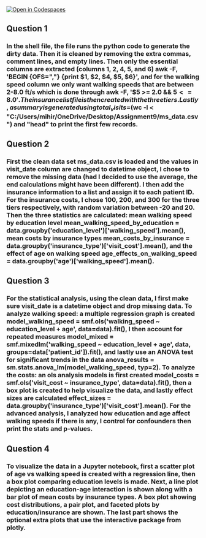 [![Open in Codespaces](https://classroom.github.com/assets/launch-codespace-2972f46106e565e64193e422d61a12cf1da4916b45550586e14ef0a7c637dd04.svg)](https://classroom.github.com/open-in-codespaces?assignment_repo_id=17048223)
## Question 1 
### In the shell file, the file runs the python code to generate the dirty data. Then it is cleaned by removing the extra commas, comment lines, and empty lines. Then only the essential columns are extracted (columns 1, 2, 4, 5, and 6) awk -F, 'BEGIN {OFS=","} {print $1, $2, $4, $5, $6}', and for the walking speed column we only want walking speeds that are between 2-8.0 ft/s which is done through awk -F, '$5 >= 2.0 && $5 <= 8.0'. The insurance list file is then created with the three tiers. Lastly, a summary is generated using total_visits=$(wc -l < "C:/Users/mihir/OneDrive/Desktop/Assignment9/ms_data.csv") and "head" to print the first few records. 
## Question 2
### First the clean data set ms_data.csv is loaded and the values in visit_date column are changed to datetime object, I chose to remove the missing data (had I decided to use the average, the end calculations might have been different). I then add the insurance information to a list and assign it to each patient ID. For the insurance costs, I chose 100, 200, and 300 for the three tiers respectively, with random variation between -20 and 20. Then the three statistics are calculated: mean walking speed by education level mean_walking_speed_by_education = data.groupby('education_level')['walking_speed'].mean(), mean costs by insurance types mean_costs_by_insurance = data.groupby('insurance_type')['visit_cost'].mean(), and the effect of age on walking speed age_effects_on_walking_speed = data.groupby('age')['walking_speed'].mean(). 
## Question 3
### For the statistical analysis, using the clean data, I first make sure visit_date is a datetime object and drop missing data. To analyze walking speed: a multiple regression graph is created model_walking_speed = smf.ols('walking_speed ~ education_level + age', data=data).fit(), I then account for repeated measures model_mixed = smf.mixedlm('walking_speed ~ education_level + age', data, groups=data['patient_id']).fit(), and lastly use an ANOVA test for significant trends in the data anova_results = sm.stats.anova_lm(model_walking_speed, typ=2). To analyze the costs: an ols analysis models is first created model_costs = smf.ols('visit_cost ~ insurance_type', data=data).fit(), then a box plot is created to help visualize the data, and lastly effect sizes are calculated effect_sizes = data.groupby('insurance_type')['visit_cost'].mean(). For the advanced analysis, I analyzed how education and age affect walking speeds if there is any, I control for confounders then print the stats and p-values. 
## Question 4
### To visualize the data in a Jupyter notebook, first a scatter plot of age vs walking speed is created with a regression line, then a box plot comparing education levels is made. Next, a line plot depicting an education-age interaction is shown along with a bar plot of mean costs by insurance types. A box plot showing cost distributions, a pair plot, and faceted plots by education/insurance are shown. The last part shows the optional extra plots that use the interactive package from plotly. 
